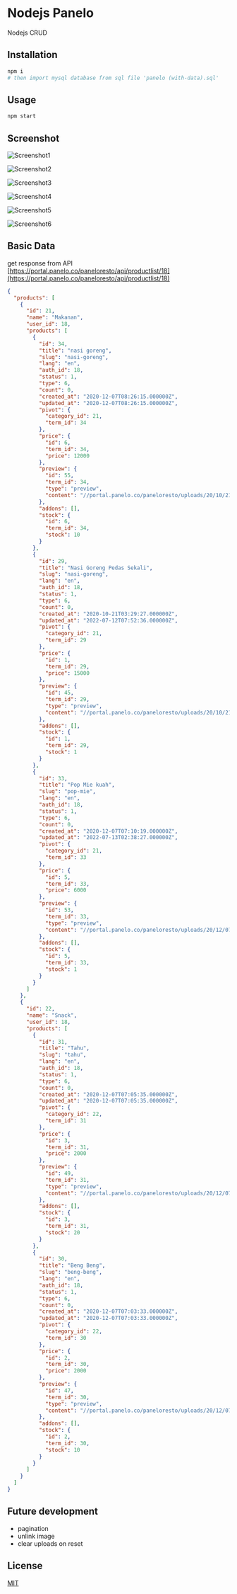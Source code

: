 # Nodejs Panelo

Nodejs CRUD

## Installation

```bash
npm i
# then import mysql database from sql file 'panelo (with-data).sql'
```
## Usage


```bash
npm start
```

## Screenshot


![Screenshot1](https://github.com/aldohambali/panelo-nodejs/blob/main/Screenshot_1.png)

![Screenshot2](https://github.com/aldohambali/panelo-nodejs/blob/main/Screenshot_2.png)

![Screenshot3](https://github.com/aldohambali/panelo-nodejs/blob/main/Screenshot_3.png)

![Screenshot4](https://github.com/aldohambali/panelo-nodejs/blob/main/Screenshot_4.png)

![Screenshot5](https://github.com/aldohambali/panelo-nodejs/blob/main/Screenshot_5.png)

![Screenshot6](https://github.com/aldohambali/panelo-nodejs/blob/main/Screenshot_6.png)


## Basic Data

get response from API [https://portal.panelo.co/paneloresto/api/productlist/18](https://portal.panelo.co/paneloresto/api/productlist/18)

```json
{
  "products": [
    {
      "id": 21,
      "name": "Makanan",
      "user_id": 18,
      "products": [
        {
          "id": 34,
          "title": "nasi goreng",
          "slug": "nasi-goreng",
          "lang": "en",
          "auth_id": 18,
          "status": 1,
          "type": 6,
          "count": 0,
          "created_at": "2020-12-07T08:26:15.000000Z",
          "updated_at": "2020-12-07T08:26:15.000000Z",
          "pivot": {
            "category_id": 21,
            "term_id": 34
          },
          "price": {
            "id": 6,
            "term_id": 34,
            "price": 12000
          },
          "preview": {
            "id": 55,
            "term_id": 34,
            "type": "preview",
            "content": "//portal.panelo.co/paneloresto/uploads/20/10/21102016032509585f8fab0e771b0.jpg"
          },
          "addons": [],
          "stock": {
            "id": 6,
            "term_id": 34,
            "stock": 10
          }
        },
        {
          "id": 29,
          "title": "Nasi Goreng Pedas Sekali",
          "slug": "nasi-goreng",
          "lang": "en",
          "auth_id": 18,
          "status": 1,
          "type": 6,
          "count": 0,
          "created_at": "2020-10-21T03:29:27.000000Z",
          "updated_at": "2022-07-12T07:52:36.000000Z",
          "pivot": {
            "category_id": 21,
            "term_id": 29
          },
          "price": {
            "id": 1,
            "term_id": 29,
            "price": 15000
          },
          "preview": {
            "id": 45,
            "term_id": 29,
            "type": "preview",
            "content": "//portal.panelo.co/paneloresto/uploads/20/10/21102016032509585f8fab0e771b0.jpg"
          },
          "addons": [],
          "stock": {
            "id": 1,
            "term_id": 29,
            "stock": 1
          }
        },
        {
          "id": 33,
          "title": "Pop Mie kuah",
          "slug": "pop-mie",
          "lang": "en",
          "auth_id": 18,
          "status": 1,
          "type": 6,
          "count": 0,
          "created_at": "2020-12-07T07:10:19.000000Z",
          "updated_at": "2022-07-13T02:38:27.000000Z",
          "pivot": {
            "category_id": 21,
            "term_id": 33
          },
          "price": {
            "id": 5,
            "term_id": 33,
            "price": 6000
          },
          "preview": {
            "id": 53,
            "term_id": 33,
            "type": "preview",
            "content": "//portal.panelo.co/paneloresto/uploads/20/12/07122016073250025fcdd54a7e85b.jpg"
          },
          "addons": [],
          "stock": {
            "id": 5,
            "term_id": 33,
            "stock": 1
          }
        }
      ]
    },
    {
      "id": 22,
      "name": "Snack",
      "user_id": 18,
      "products": [
        {
          "id": 31,
          "title": "Tahu",
          "slug": "tahu",
          "lang": "en",
          "auth_id": 18,
          "status": 1,
          "type": 6,
          "count": 0,
          "created_at": "2020-12-07T07:05:35.000000Z",
          "updated_at": "2020-12-07T07:05:35.000000Z",
          "pivot": {
            "category_id": 22,
            "term_id": 31
          },
          "price": {
            "id": 3,
            "term_id": 31,
            "price": 2000
          },
          "preview": {
            "id": 49,
            "term_id": 31,
            "type": "preview",
            "content": "//portal.panelo.co/paneloresto/uploads/20/12/07122016073247255fcdd4354c14a.jpg"
          },
          "addons": [],
          "stock": {
            "id": 3,
            "term_id": 31,
            "stock": 20
          }
        },
        {
          "id": 30,
          "title": "Beng Beng",
          "slug": "beng-beng",
          "lang": "en",
          "auth_id": 18,
          "status": 1,
          "type": 6,
          "count": 0,
          "created_at": "2020-12-07T07:03:33.000000Z",
          "updated_at": "2020-12-07T07:03:33.000000Z",
          "pivot": {
            "category_id": 22,
            "term_id": 30
          },
          "price": {
            "id": 2,
            "term_id": 30,
            "price": 2000
          },
          "preview": {
            "id": 47,
            "term_id": 30,
            "type": "preview",
            "content": "//portal.panelo.co/paneloresto/uploads/20/12/07122016073215155fcdc7ab18dd9.jpg"
          },
          "addons": [],
          "stock": {
            "id": 2,
            "term_id": 30,
            "stock": 10
          }
        }
      ]
    }
  ]
}
```
## Future development
- pagination
- unlink image
- clear uploads on reset

## License

[MIT](https://choosealicense.com/licenses/mit/)
